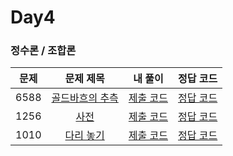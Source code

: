 # Day4

### 정수론 / 조합론

| 문제 | 문제 제목 | 내 풀이 | 정답 코드 |
| :--: | :--: | :--: | :--: |
| 6588 | [골드바흐의 추측](https://www.acmicpc.net/problem/6588) | [제출 코드](./6588.java) | [정답 코드](./sol/6588_sol.java) |
| 1256 | [사전](https://www.acmicpc.net/problem/1256) | [제출 코드](./1256.java) | [정답 코드](./sol/1256_sol.java) |
| 1010 | [다리 놓기](https://www.acmicpc.net/problem/1010) | [제출 코드](./1010.java) | [정답 코드](./sol/1010_sol.java) |